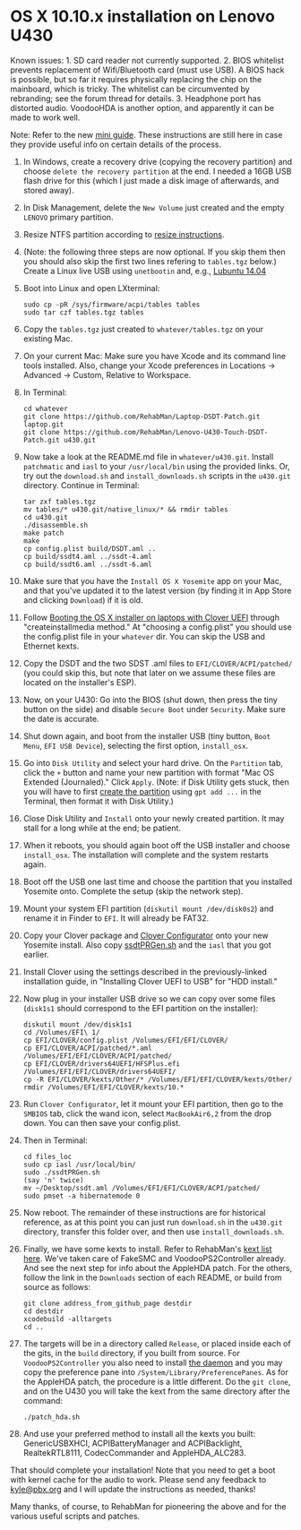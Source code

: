 OS X 10.10.x installation on Lenovo U430
=======================================

Known issues: 1. SD card reader not currently supported. 2. BIOS whitelist prevents replacement of Wifi/Bluetooth card (must use USB). A BIOS hack is possible, but so far it requires physically replacing the chip on the mainboard, which is tricky. The whitelist can be circumvented by rebranding; see the forum thread for details. 3. Headphone port has distorted audio. VoodooHDA is another option, and apparently it can be made to work well.

Note: Refer to the new [mini guide]. These instructions are still here in case they provide useful info on certain details of the process.

1. In Windows, create a recovery drive (copying the recovery partition) and choose `delete the recovery partition` at the end. I needed a 16GB USB flash drive for this (which I just made a disk image of afterwards, and stored away).
1. In Disk Management, delete the `New Volume` just created and the empty `LENOVO` primary partition.
1. Resize NTFS partition according to [resize instructions].
1. (Note: the following three steps are now optional. If you skip them then you should also skip the first two lines refering to `tables.tgz` below.) Create a Linux live USB using `unetbootin` and, e.g., [Lubuntu 14.04]
1. Boot into Linux and open LXterminal:

	```
	sudo cp -pR /sys/firmware/acpi/tables tables
	sudo tar czf tables.tgz tables
	```

1. Copy the `tables.tgz` just created to `whatever/tables.tgz` on your existing Mac.
1. On your current Mac: Make sure you have Xcode and its command line tools installed. Also, change your Xcode preferences in Locations -> Advanced -> Custom, Relative to Workspace. 
1. In Terminal:

	```
	cd whatever
	git clone https://github.com/RehabMan/Laptop-DSDT-Patch.git laptop.git
	git clone https://github.com/RehabMan/Lenovo-U430-Touch-DSDT-Patch.git u430.git
	```

1. Now take a look at the README.md file in `whatever/u430.git`. Install `patchmatic` and `iasl` to your `/usr/local/bin` using the provided links. Or, try out the `download.sh` and `install_downloads.sh` scripts in the `u430.git` directory. Continue in Terminal:

	```
	tar zxf tables.tgz
	mv tables/* u430.git/native_linux/* && rmdir tables
	cd u430.git
	./disassemble.sh
	make patch
	make
	cp config.plist build/DSDT.aml ..
	cp build/ssdt4.aml ../ssdt-4.aml
	cp build/ssdt6.aml ../ssdt-6.aml
	```

1. Make sure that you have the `Install OS X Yosemite` app on your Mac, and that you've updated it to the latest version (by finding it in App Store and clicking `Download`) if it is old.
1. Follow [Booting the OS X installer on laptops with Clover UEFI] through "createinstallmedia method." At "choosing a config.plist" you should use the config.plist file in your `whatever` dir.  You can skip the USB and Ethernet kexts.
1. Copy the DSDT and the two SDST .aml files to `EFI/CLOVER/ACPI/patched/` (you could skip this, but note that later on we assume these files are located on the installer's ESP).
1. Now, on your U430: Go into the BIOS (shut down, then press the tiny button on the side) and disable `Secure Boot` under `Security`. Make sure the date is accurate.
1. Shut down again, and boot from the installer USB (tiny button, `Boot Menu`, `EFI USB Device`), selecting the first option, `install_osx`.
1. Go into `Disk Utility` and select your hard drive. On the `Partition` tab, click the `+` button and name your new partition with format "Mac OS Extended (Journaled)." Click `Apply`. (Note: if Disk Utility gets stuck, then you will have to first [create the partition] using `gpt add ...` in the Terminal, then format it with Disk Utility.)
1. Close Disk Utility and `Install` onto your newly created partition. It may stall for a long while at the end; be patient.
1. When it reboots, you should again boot off the USB installer and choose `install_osx`. The installation will complete and the system restarts again.
1. Boot off the USB one last time and choose the partition that you installed Yosemite onto. Complete the setup (skip the network step).
1. Mount your system EFI partition (`diskutil mount /dev/disk0s2`) and rename it in Finder to `EFI`. It will already be FAT32.
1. Copy your Clover package and [Clover Configurator] onto your new Yosemite install. Also copy [ssdtPRGen.sh] and the `iasl` that you got earlier.
1. Install Clover using the settings described in the previously-linked installation guide, in "Installing Clover UEFI to USB" for "HDD install."
1. Now plug in your installer USB drive so we can copy over some files (`disk1s1` should correspond to the EFI partition on the installer):

	```
	diskutil mount /dev/disk1s1
	cd /Volumes/EFI\ 1/
	cp EFI/CLOVER/config.plist /Volumes/EFI/EFI/CLOVER/
	cp EFI/CLOVER/ACPI/patched/*.aml /Volumes/EFI/EFI/CLOVER/ACPI/patched/
	cp EFI/CLOVER/drivers64UEFI/HFSPlus.efi /Volumes/EFI/EFI/CLOVER/drivers64UEFI/
	cp -R EFI/CLOVER/kexts/Other/* /Volumes/EFI/EFI/CLOVER/kexts/Other/
	rmdir /Volumes/EFI/EFI/CLOVER/kexts/10.*
	```

1. Run `Clover Configurator`, let it mount your EFI partition, then go to the `SMBIOS` tab, click the wand icon, select `MacBookAir6,2` from the drop down. You can then save your config.plist.
1. Then in Terminal:

	```
	cd files_loc
	sudo cp iasl /usr/local/bin/
	sudo ./ssdtPRGen.sh
	(say 'n' twice)
	mv ~/Desktop/ssdt.aml /Volumes/EFI/EFI/CLOVER/ACPI/patched/
	sudo pmset -a hibernatemode 0
	```

1. Now reboot. The remainder of these instructions are for historical reference, as at this point you can just run `download.sh` in the `u430.git` directory, transfer this folder over, and then use `install_downloads.sh`.
1. Finally, we have some kexts to install. Refer to RehabMan's [kext list here].  We've taken care of FakeSMC and VoodooPS2Controller already. And see the next step for info about the AppleHDA patch. For the others,  follow the link in the `Downloads` section of each README, or build from source as follows:

	```
	git clone address_from_github_page destdir
	cd destdir
	xcodebuild -alltargets
	cd ..
	```

1. The targets will be in a directory called `Release`, or placed inside each of the gits, in the `build` directory, if you built from source. For `VoodooPS2Controller` you also need to install [the daemon] and you may copy the preference pane into `/System/Library/PreferencePanes`.  As for the AppleHDA patch, the procedure is a little different. Do the `git clone`, and on the U430 you will take the kext from the same directory after the command:

	```
	./patch_hda.sh
	```

1. And use your preferred method to install all the kexts you built: GenericUSBXHCI, ACPIBatteryManager and ACPIBacklight, RealtekRTL8111, CodecCommander and AppleHDA_ALC283.

That should complete your installation! Note that you need to get a boot with kernel cache for the audio to work. Please send any feedback to <kyle@pbx.org> and I will update the instructions as needed, thanks!

Many thanks, of course, to RehabMan for pioneering the above and for the various useful scripts and patches.

[mini guide]:http://www.tonymacx86.com/laptop-compatibility/121632-lenovo-ideapad-u430-mavericks-43.html#post928795
[resize instructions]:http://ubuntuforums.org/showthread.php?t=2087466&p=12372055#post12372055
[Lubuntu 14.04]:http://cdimage.ubuntu.com/lubuntu/releases/14.04/release/lubuntu-14.04-desktop-amd64.iso
[Booting the OS X installer on laptops with Clover UEFI]:http://www.tonymacx86.com/yosemite-laptop-support/148093-guide-booting-os-x-installer-laptops-clover-uefi.html
[create the partition]:http://apple.stackexchange.com/questions/63130/create-new-partition-in-unallocated-space-with-diskutil
[Clover Grower]:https://github.com/STLVNUB/CloverGrower
[Clover Configurator]:http://www.osx86.net/files/file/49-clover-configurator/
[ssdtPRGen.sh]:https://github.com/Piker-Alpha/ssdtPRGen.sh
[kext list here]:http://www.tonymacx86.com/laptop-compatibility/121632-lenovo-ideapad-u430-mavericks-19.html#post816396
[the daemon]:https://github.com/RehabMan/OS-X-Voodoo-PS2-Controller/wiki/How-to-Install
